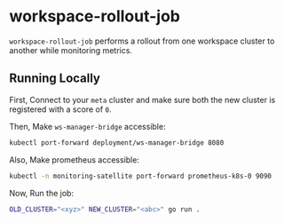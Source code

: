 # workspace-rollout-job

`workspace-rollout-job` performs a rollout from one workspace cluster to another while monitoring
metrics.

## Running Locally

First, Connect to your `meta` cluster and make sure both the new cluster is registered with
a score of `0`.

Then, Make `ws-manager-bridge` accessible:

```bash
kubectl port-forward deployment/ws-manager-bridge 8080
```

Also, Make prometheus accessible:

```bash
kubectl -n monitoring-satellite port-forward prometheus-k8s-0 9090
```

Now, Run the job:

```bash
OLD_CLUSTER="<xyz>" NEW_CLUSTER="<abc>" go run .
```
